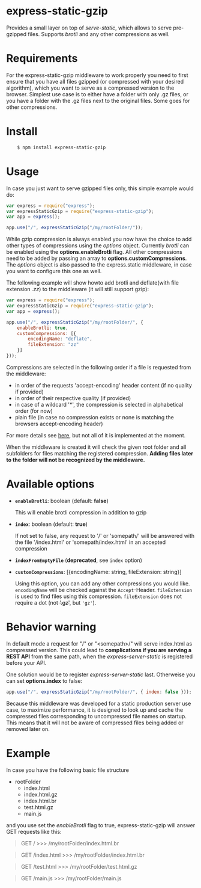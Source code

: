 # express-static-gzip
Provides a small layer on top of *serve-static*, which allows to serve pre-gzipped files. Supports *brotli* and any other compressions as well.

# Requirements
For the express-static-gzip middleware to work properly you need to first ensure that you have all files gzipped (or compressed with your desired algorithm), which you want to serve as a compressed version to the browser.
Simplest use case is to either have a folder with only .gz files, or you have a folder with the .gz files next to the original files. Some goes for other compressions.

# Install

```bash
    $ npm install express-static-gzip
```

# Usage
In case you just want to serve gzipped files only, this simple example would do:

```javascript
var express = require("express");
var expressStaticGzip = require("express-static-gzip");
var app = express();

app.use("/", expressStaticGzip("/my/rootFolder/"));
```

While gzip compression is always enabled you now have the choice to add other types of compressions using the *options* object. Currently *brotli* can be enabled using the **options.enableBrotli** flag.
All other compressions need to be added by passing an array to **options.customCompressions**.
The *options* object is also passed to the express.static middleware, in case you want to configure this one as well.

The following example will show howto add brotli and deflate(with file extension *.zz*) to the middleware (it will still support gzip):

```javascript
var express = require("express");
var expressStaticGzip = require("express-static-gzip");
var app = express();

app.use("/", expressStaticGzip("/my/rootFolder/", {
    enableBrotli: true,
    customCompressions: [{
        encodingName: "deflate",
        fileExtension: "zz"
    }]
}));
```

Compressions are selected in the following order if a file is requested from the middleware:
* in order of the requests 'accept-encoding' header content (if no quality if provided)
* in order of their respective quality (if provided)
* in case of a wildcard '*', the compression is selected in alphabetical order (for now)
* plain file (in case no compression exists or none is matching the browsers accept-encoding header)

For more details see [here](https://developer.mozilla.org/en-US/docs/Web/HTTP/Headers/Accept-Encoding), but not all of it is implemented at the moment.

When the middleware is created it will check the given root folder and all subfolders for files matching the registered compression. **Adding files later to the folder will not be recognized by the middleware.**

# Available options

* **`enableBrotli`**: boolean (default: **false**)

    This will enable brotli compression in addition to gzip
    
* **`index`**: boolean (default: **true**)
        
    If not set to false, any request to '/' or 'somepath/' will be answered with the file '/index.html' or 'somepath/index.html' in an accepted compression
* **`indexFromEmptyFile`** (**deprecated**, see `index` option)

* **`customCompressions`**: [{encodingName: string, fileExtension: string}]

    Using this option, you can add any other compressions you would like. `encodingName` will be checked against the `Accept`-Header. `fileExtension` is used to find files using this compression. `fileExtension` does not require a dot (not ~~'.gz'~~, but `'gz'`).



# Behavior warning

In default mode a request for "/" or "\<somepath\>/" will serve index.html as compressed version. This could lead to **complications if you are serving a REST API** from the same path, when the *express-server-static* is registered before your API. 

One solution would be to register *express-server-static* last. Otherweise you can set **options.index** to false:

```javascript
app.use("/", expressStaticGzip("/my/rootFolder/", { index: false }));
```

Because this middleware was developed for a static production server use case, to maximize performance, it is designed to look up and cache the compressed files corresponding to uncompressed file names on startup.  This means that it will not be aware of compressed files being added or removed later on.

# Example
In case you have the following basic file structure

* rootFolder
    * index.html
    * index.html.gz
    * index.html.br
    * test.html.gz
    * main.js

and you use set the *enableBrotli* flag to true, express-static-gzip will answer GET requests like this:

> GET / >>> /my/rootFolder/index.html.br

> GET /index.html >>> /my/rootFolder/index.html.br

> GET /test.html >>> /my/rootFolder/test.html.gz

> GET /main.js >>> /my/rootFolder/main.js
